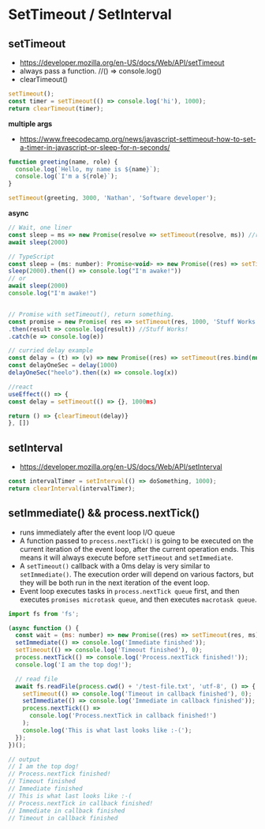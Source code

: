 # SetTimeout / SetInterval

## setTimeout

- https://developer.mozilla.org/en-US/docs/Web/API/setTimeout
- always pass a function. //() => console.log()
- clearTimeout()

```js
setTimeout();
const timer = setTimeout(() => console.log('hi'), 1000);
return clearTimeout(timer);
```

**multiple args**

- https://www.freecodecamp.org/news/javascript-settimeout-how-to-set-a-timer-in-javascript-or-sleep-for-n-seconds/

```js
function greeting(name, role) {
  console.log(`Hello, my name is ${name}`);
  console.log(`I'm a ${role}`);
}

setTimeout(greeting, 3000, 'Nathan', 'Software developer');
```

**async**

```js
// Wait, one liner
const sleep = ms => new Promise(resolve => setTimeout(resolve, ms)) //returns undefined
await sleep(2000)

// TypeScript
const sleep = (ms: number): Promise<void> => new Promise((res) => setTimeout(res, ms));
sleep(2000).then(() => console.log("I'm awake!"))
// or
await sleep(2000)
console.log("I'm awake!")


// Promise with setTimeout(), return something.
const promise = new Promise( res => setTimeout(res, 1000, 'Stuff Works!'))
.then(result => console.log(result)) //Stuff Works!
.catch(e => console.log(e))

// curried delay example
const delay = (t) => (v) => new Promise((res) => setTimeout(res.bind(null, v), t)) // time, value
const delayOneSec = delay(1000)
delayOneSec("heelo").then((x) => console.log(x))

//react
useEffect(() => {
const delay = setTimeout(() => {}, 1000ms)

return () => {clearTimeout(delay)}
}, [])
```

## setInterval

- https://developer.mozilla.org/en-US/docs/Web/API/setInterval

```js
const intervalTimer = setInterval(() => doSomething, 1000);
return clearInterval(intervalTimer);
```

## setImmediate() && process.nextTick()

- runs immediately after the event loop I/O queue
- A function passed to `process.nextTick()` is going to be executed on the current iteration of the event loop, after the current operation ends. This means it will always execute before `setTimeout` and `setImmediate`.
- A `setTimeout()` callback with a 0ms delay is very similar to `setImmediate()`. The execution order will depend on various factors, but they will be both run in the next iteration of the event loop.
- Event loop executes tasks in `process.nextTick queue` first, and then executes `promises microtask queue`, and then executes `macrotask queue`.

```js
import fs from 'fs';

(async function () {
  const wait = (ms: number) => new Promise((res) => setTimeout(res, ms));
  setImmediate(() => console.log('Immediate finished'));
  setTimeout(() => console.log('Timeout finished'), 0);
  process.nextTick(() => console.log('Process.nextTick finished!'));
  console.log('I am the top dog!');

  // read file
  await fs.readFile(process.cwd() + '/test-file.txt', 'utf-8', () => {
    setTimeout(() => console.log('Timeout in callback finished'), 0);
    setImmediate(() => console.log('Immediate in callback finished'));
    process.nextTick(() =>
      console.log('Process.nextTick in callback finished!')
    );
    console.log('This is what last looks like :-(');
  });
})();

// output
// I am the top dog!
// Process.nextTick finished!
// Timeout finished
// Immediate finished
// This is what last looks like :-(
// Process.nextTick in callback finished!
// Immediate in callback finished
// Timeout in callback finished
```

